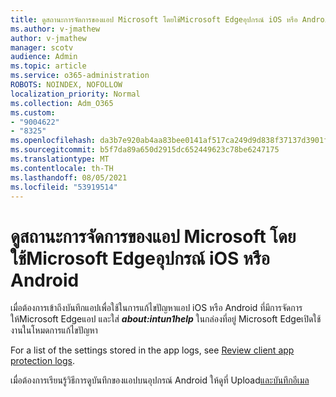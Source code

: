```yaml
---
title: ดูสถานะการจัดการของแอป Microsoft โดยใช้Microsoft Edgeอุปกรณ์ iOS หรือ Android
ms.author: v-jmathew
author: v-jmathew
manager: scotv
audience: Admin
ms.topic: article
ms.service: o365-administration
ROBOTS: NOINDEX, NOFOLLOW
localization_priority: Normal
ms.collection: Adm_O365
ms.custom:
- "9004622"
- "8325"
ms.openlocfilehash: da3b7e920ab4aa83bee0141af517ca249d9d838f37137d3901f6841b98ba9aae
ms.sourcegitcommit: b5f7da89a650d2915dc652449623c78be6247175
ms.translationtype: MT
ms.contentlocale: th-TH
ms.lasthandoff: 08/05/2021
ms.locfileid: "53919514"
---
```

# <a name="view-the-management-status-of-microsoft-apps-using-microsoft-edge-for-ios-or-android-devices"></a>ดูสถานะการจัดการของแอป Microsoft โดยใช้Microsoft Edgeอุปกรณ์ iOS หรือ Android

เมื่อต้องการเข้าถึงบันทึกแอปเพื่อใช้ในการแก้ไขปัญหาแอป iOS หรือ Android ที่มีการจัดการ ให้Microsoft Edgeแอป และใส่ ***about:intun1help*** ในกล่องที่อยู่ Microsoft Edgeเปิดใช้งานในโหมดการแก้ไขปัญหา

For a list of the settings stored in the app logs, see [Review client app protection logs](https://go.microsoft.com/fwlink/?linkid=2141401).

เมื่อต้องการเรียนรู้วิธีการดูบันทึกของแอปบนอุปกรณ์ Android ให้ดูที่ Upload[และบันทึกอีเมล](https://go.microsoft.com/fwlink/?linkid=2141408)
